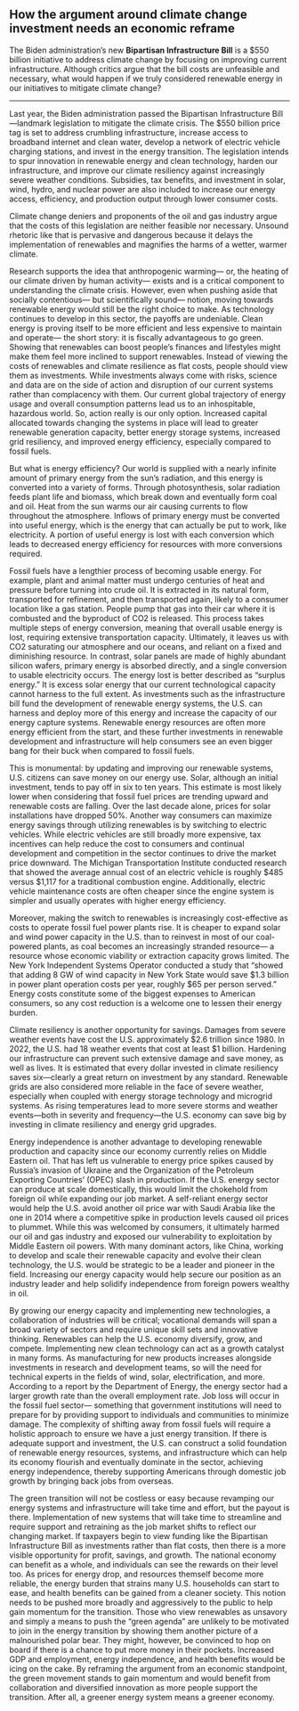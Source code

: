 ## How the argument around climate change investment needs an economic reframe

The Biden administration’s new **Bipartisan Infrastructure Bill** is a $550 billion initiative to address climate change by focusing on improving current infrastructure. Although critics argue that the bill costs are unfeasible and necessary, what would happen if we truly considered renewable energy in our initiatives to mitigate climate change?  

---    


Last year, the Biden administration passed the Bipartisan Infrastructure Bill—landmark legislation to
mitigate the climate crisis. The $550 billion price tag is set to address crumbling infrastructure, increase access to broadband internet and clean water, develop a network of electric vehicle charging stations, and invest in the energy transition. The legislation intends to spur innovation in renewable energy and clean technology, harden our infrastructure, and improve our climate resiliency against increasingly severe weather conditions. Subsidies, tax benefits, and investment in solar, wind, hydro, and nuclear power are also included to increase our energy access, efficiency, and production output through lower consumer costs.

Climate change deniers and proponents of the oil and gas industry argue that the costs of this legislation
are neither feasible nor necessary. Unsound rhetoric like that is pervasive and dangerous because it delays the implementation of renewables and magnifies the harms of a wetter, warmer climate.

Research supports the idea that anthropogenic warming— or, the heating of our climate driven by human
activity— exists and is a critical component to understanding the climate crisis. However, even when pushing aside that socially contentious— but scientifically sound— notion, moving towards renewable energy would still be the right choice to make. As technology continues to develop in this sector, the payoffs are undeniable. Clean energy is proving itself to be more efficient and less expensive to maintain and operate— the short story: it is fiscally advantageous to go green. Showing that renewables can boost people’s finances and lifestyles might make them feel more inclined to support renewables. Instead of viewing the costs of renewables and climate resilience as flat costs, people should view them as investments. While investments always come with risks, science and data are on the side of action and disruption of our current systems rather than complacency with them. Our current global
trajectory of energy usage and overall consumption patterns lead us to an inhospitable, hazardous world. So, action really is our only option. Increased capital allocated towards changing the systems in place will lead to greater renewable generation capacity, better energy storage systems, increased grid resiliency, and improved energy efficiency, especially compared to fossil fuels.

But what is energy efficiency? Our world is supplied with a nearly infinite amount of primary energy from
the sun’s radiation, and this energy is converted into a variety of forms. Through photosynthesis, solar radiation feeds plant life and biomass, which break down and eventually form coal and oil. Heat from the sun warms our air causing currents to flow throughout the atmosphere. Inflows of primary energy must be converted into useful energy, which is the energy that can actually be put to work, like electricity. A portion of useful energy is lost with each conversion which leads to decreased energy efficiency for resources with more conversions required.

Fossil fuels have a lengthier process of becoming usable energy. For example, plant and animal matter
must undergo centuries of heat and pressure before turning into crude oil. It is extracted in its natural form, transported for refinement, and then transported again, likely to a consumer location like a gas station. People pump that gas into their car where it is combusted and the byproduct of CO2 is released. This process takes multiple steps of energy conversion, meaning that overall usable energy is lost, requiring extensive transportation capacity. Ultimately, it leaves us with CO2 saturating our atmosphere and our oceans, and reliant on a fixed and diminishing
resource. In contrast, solar panels are made of highly abundant silicon wafers, primary energy is absorbed directly, and a single conversion to usable electricity occurs. The energy lost is better described as “surplus energy.” It is excess solar energy that our current technological capacity cannot harness to the full extent. As investments such as the infrastructure bill fund the development of renewable energy systems, the U.S. can harness and deploy more of this energy and increase the capacity of our energy capture systems. Renewable energy resources are often more energy efficient from the start, and these further investments in renewable development and infrastructure will help consumers see an even bigger bang for their buck when compared to fossil fuels.

This is monumental: by updating and improving our renewable systems, U.S. citizens can save money on
our energy use. Solar, although an initial investment, tends to pay off in six to ten years. This estimate is most likely lower when considering that fossil fuel prices are trending upward and renewable costs are falling. Over the last decade alone, prices for solar installations have dropped 50%. Another way consumers can maximize energy savings through utilizing renewables is by switching to electric vehicles. While electric vehicles are still broadly more expensive, tax incentives can help reduce the cost to consumers and continual development and competition in the sector continues to drive the market price downward. The Michigan Transportation Institute conducted research that showed the average annual cost of an electric vehicle is roughly $485 versus $1,117 for a traditional combustion engine. Additionally, electric vehicle maintenance costs are often cheaper since the engine system is simpler and
usually operates with higher energy efficiency.

Moreover, making the switch to renewables is increasingly cost-effective as costs to operate fossil fuel
power plants rise. It is cheaper to expand solar and wind power capacity in the U.S. than to reinvest in most of our coal-powered plants, as coal becomes an increasingly stranded resource— a resource whose economic viability or extraction capacity grows limited. The New York Independent Systems Operator conducted a study that “showed that adding 8 GW of wind capacity in New York State would save $1.3 billion in power plant operation costs per year, roughly $65 per person served.” Energy costs constitute some of the biggest expenses to American consumers, so any cost reduction is a welcome one to lessen their energy burden.

Climate resiliency is another opportunity for savings. Damages from severe weather events have cost the
U.S. approximately $2.6 trillion since 1980. In 2022, the U.S. had 18 weather events that cost at least $1 billion. Hardening our infrastructure can prevent such extensive damage and save money, as well as lives. It is estimated that every dollar invested in climate resiliency saves six—clearly a great return on investment by any standard. Renewable grids are also considered more reliable in the face of severe weather, especially when coupled with energy storage technology and microgrid systems. As rising temperatures lead to more severe storms and weather events—both in severity and frequency—the U.S. economy can save big by investing in climate resiliency and energy grid upgrades.

Energy independence is another advantage to developing renewable production and capacity since our
economy currently relies on Middle Eastern oil. That has left us vulnerable to energy price spikes caused by Russia’s invasion of Ukraine and the Organization of the Petroleum Exporting Countries’ (OPEC) slash in
production. If the U.S. energy sector can produce at scale domestically, this would limit the chokehold from foreign oil while expanding our job market. A self-reliant energy sector would help the U.S. avoid another oil price war with Saudi Arabia like the one in 2014 where a competitive spike in production levels caused oil prices to plummet. While this was welcomed by consumers, it ultimately harmed our oil and gas industry and exposed our vulnerability to exploitation by Middle Eastern oil powers. With many dominant actors, like China, working to develop and scale their renewable capacity and evolve their clean technology, the U.S. would be strategic to be a leader and pioneer in the field. Increasing our energy capacity would help secure our position as an industry leader and help solidify independence from foreign powers wealthy in oil.

By growing our energy capacity and implementing new technologies, a collaboration of industries will be
critical; vocational demands will span a broad variety of sectors and require unique skill sets and innovative thinking. Renewables can help the U.S. economy diversify, grow, and compete. Implementing new clean technology can act as a growth catalyst in many forms. As manufacturing for new products increases alongside investments in research and development teams, so will the need for technical experts in the fields of wind, solar, electrification, and more. According to a report by the Department of Energy, the energy sector had a larger growth rate than the overall employment rate. Job loss will occur in the fossil fuel sector— something that government institutions will need to prepare for by providing support to individuals and communities to minimize damage. The complexity of shifting away from fossil fuels will require a holistic approach to ensure we have a just energy transition. If there is adequate support and investment, the U.S. can construct a solid foundation of renewable energy resources, systems,
and infrastructure which can help its economy flourish and eventually dominate in the sector, achieving energy independence, thereby supporting Americans through domestic job growth by bringing back jobs from overseas.

The green transition will not be costless or easy because revamping our energy systems and infrastructure
will take time and effort, but the payout is there. Implementation of new systems that will take time to streamline and require support and retraining as the job market shifts to reflect our changing market. If taxpayers begin to view funding like the Bipartisan Infrastructure Bill as investments rather than flat costs, then there is a more visible opportunity for profit, savings, and growth. The national economy can benefit as a whole, and individuals can see the rewards on their level too. As prices for energy drop, and resources themself become more reliable, the energy burden that strains many U.S. households can start to ease, and health benefits can be gained from a cleaner society. This notion needs to be pushed more broadly and aggressively to the public to help gain momentum for the transition. Those who view renewables as unsavory and simply a means to push the “green agenda” are unlikely to be motivated to join in the energy transition by showing them another picture of a malnourished polar bear. They might, however, be convinced to hop on board if there is a chance to put more money in their pockets. Increased GDP and employment, energy independence, and health benefits would be icing on the cake. By reframing the argument from an economic standpoint, the green movement stands to gain momentum and would benefit from collaboration and diversified innovation as more people support the transition. After all, a greener energy system means a greener economy.


